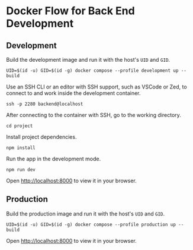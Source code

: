 # Docker Flow for Back End Development

## Development

Build the development image and run it with the host's `UID` and `GID`.

```
UID=$(id -u) GID=$(id -g) docker compose --profile development up --build
```

Use an SSH CLI or an editor with SSH support, such as VSCode or Zed, to connect to and work inside the development container.

```
ssh -p 2280 backend@localhost
```

After connecting to the container with SSH, go to the working directory.

```
cd project
```

Install project dependencies.

```
npm install
```

Run the app in the development mode.

```
npm run dev
```

Open [http://localhost:8000](http://localhost:8000) to view it in your browser.

## Production

Build the production image and run it with the host's `UID` and `GID`.

```
UID=$(id -u) GID=$(id -g) docker compose --profile production up --build
```

Open [http://localhost:8000](http://localhost:8000) to view it in your browser.
